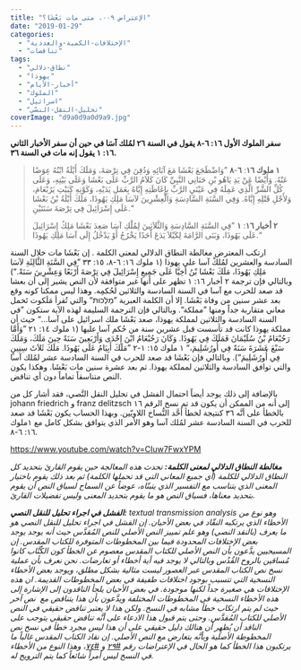 ```yaml
---
title: "الإعتراض ٠٠٩، متى مات بَعْشَا؟"
date: "2019-01-29"
categories: 
  - "الإختلافات-الكمية-والعددية"
  - "تناقضات"
tags: 
  - "نطاق-دلالي"
  - "يهوذا"
  - "أخبار-الأيام"
  - "الملوك"
  - "اسرائيل"
  - "تحليل-النقل-النصّي"
coverImage: "d9a0d9a0d9a9.jpg"
---
```


**سفر الملوك الأول ١٦: ٦-٨ يقول في السنة ٢٦ لمُلك آسَا في حين أن سفر الأخبار الثاني ١٦: ١ يقول إنه مات في السنة ٣٦.**

> **١ ملوك ١٦**: **٦**\-**٨** ”وَاضْطَجَعَ بَعْشَا مَعَ آبَائِهِ وَدُفِنَ فِي تِرْصَةَ، وَمَلَكَ أَيْلَةُ ابْنُهُ عِوَضًا عَنْهُ. وَأَيْضًا عَنْ يَدِ يَاهُو بْنِ حَنَانِي النَّبِيِّ كَانَ كَلاَمُ الرَّبِّ عَلَى بَعْشَا وَعَلَى بَيْتِهِ، وَعَلَى كُلِّ الشَّرِّ الَّذِي عَمِلَهُ فِي عَيْنَيِ الرَّبِّ بِإِغَاظَتِهِ إِيَّاهُ بِعَمَلِ يَدَيْهِ، وَكَوْنِهِ كَبَيْتِ يَرُبْعَامَ، وَلأَجْلِ قَتْلِهِ إِيَّاهُ. وَفِي السَّنَةِ السَّادِسَةِ وَالْعِشْرِينَ لآسَا مَلِكِ يَهُوذَا، مَلَكَ أَيْلَةُ بْنُ بَعْشَا عَلَى إِسْرَائِيلَ فِي تِرْصَةَ سَنَتَيْنِ.“
> 
> **٢ أخبار ١٦**: **١** ”فِي السَّنَةِ السَّادِسَةِ وَالثَّلاَثِينَ لِمُلْكِ آسَا صَعِدَ بَعْشَا مَلِكُ إِسْرَائِيلَ عَلَى يَهُوذَا، وَبَنَى الرَّامَةَ لِكَيْلاَ يَدَعَ أَحَدًا يَخْرُجُ أَوْ يَدْخُلُ إِلَى آسَا مَلِكِ يَهُوذَا.“

ارتكب المعترض مغالطة النطاق الدلالي لمعنى الكلمة . إن بَعْشَا مات خلال السنة السادسة والعشرين لمُلكْ آسا على يهوذا (١ ملوك ١٦: ٦-٨، ١٥: ٣٣ ”فِي السَّنَةِ الثَّالِثَةِ لآسَا مَلِكِ يَهُوذَا، مَلَكَ بَعْشَا بْنُ أَخِيَّا عَلَى جَمِيعِ إِسْرَائِيلَ فِي تِرْصَةَ أَرْبَعًا وَعِشْرِينَ سَنَةً.“) وبالتالي فإن ترجمة ٢ أخبار ١٦: ١ تظهر على أنها غير متوافقة لأن النص يشير إلى أن بعشا قد صعد للحرب مع آسا في السنة السادسة والثلاثين لحُكمِه. وهذا ليس ممكنا كونه وقع بعد عشر سنين من وفاة بَعْشَا. إلا أن الكلمة العبرية ”מַלְכוּת“ والتي تُقرأ مَلَكوت تَحمل معاني متقاربة جداً ومنها ”مملكة“. وبالتالي فإن الترجمة السليمة لهذه الآية ستكون ”في السنة السادسة والثلاثين لمملكة يهوذا، صعد بَعْشَا ملك اسرائيل على آسا…“ حيث أن مملكة يهوذا كانت قد تأسست قبل عشرين سنة من حُكم آسا عليها (١ ملوك ١٤: ٢١ ”وَأَمَّا رَحُبْعَامُ بْنُ سُلَيْمَانَ فَمَلَكَ فِي يَهُوذَا. وَكَانَ رَحُبْعَامُ ابْنَ إِحْدَى وَأَرْبَعِينَ سَنَةً حِينَ مَلَكَ، وَمَلَكَ سَبْعَ عَشَرَةَ سَنَةً فِي أُورُشَلِيمَ،“ ١ ملوك ١٥: ١-٢ ”مَلَكَ أَبِيَامُ عَلَى يَهُوذَا. مَلَكَ ثَلاَثَ سِنِينٍ فِي أُورُشَلِيمَ“). وبالتالي فإن بَعْشَا قد صعد للحرب قي السنة السادسة عشر لمُلك آسا والتي توافق السادسة والثلاثين لمملكة يهوذا. ثم بعد عشرة سنين مات بَعْشَا. وهكذا يكون النص متناسقاً تماماً دون أي تناقض.

بالإضافة إلى ذلك يوجد أيضاً احتمال الفشل في تحليل النقل النَّصي، فقد أشار كل من johann friedrich و franz delitzsch إلى أنه من الممكن أن يكون قد تم نسخ الرقم ١٦ بالخطأ على أنَّه ٣٦ كنتيجة لخطأ أحَّد النُّساخ اللاويّين. وبهذا الحساب يكون بَعْشَا قد صعد للحرب في السنة السادسة عشر لمُلك آسا وهو الأمر الذي يتوافق بشكل كامل مع ١ملوك ١٦: ٦-٨.

https://www.youtube.com/watch?v=CIuw7FwxYPM

_**مغالطة النطاق الدلالي لمعنى الكلمة:** تحدث هذه المعالجة حين يقوم القارئ بتحديد كل النطاق الدلالي للكلمة (أي جميع المعاني التي قد تحملها الكلمة) ثم بعد ذلك يقوم باختيار المعنى الذي يتناسب مع التفسير الذي يتبنّاه، عوضاً عن السماح لسياق النص أن يقوم بتحديد معناها، فسياق النص هو ما يقوم بتحديد المعنى وليس تفضيلات القارئ._

_**الفشل في اجراء تحليل للنقل النصي:** textual transmission analysis وهو نوع من الأخطاء الذي يرتكبه النقّاد في بعض الأحيان. إن الفشل في اجراء تحليل للنقل النصي هو ما يعرف (بالنقد النصي) وهو علم تمييز النص الأصلي للنص المُقدَّس حيث أنه يوجد يوجد بعض الإختلافات المحدودة فيما بين المخطوطات المتوفرة للكتاب المقدس. إن المسيحيين يدَّعون بأن النص الأصلي للكتاب المقدس معصوم عن الخطأ كون الكُتَّاب كانوا مُساقين بالروح القُدُس وبالتالي لا يوجد فيه أية أخطاء أو تعارضات. نحن نعرف بأن عملية نسخ نص الكتاب المقدس عبر العصور ليست مثالية بشكل مطلق، ويوجد بعض الأخطاء النسخية التي تتسبب بوجود اختلافات طفيفة في بعض المخطوطات القديمة. ان هذه الإختلافات هي صغيرة جداً لكنها موجودة. في بعض الأحيان يلجأ الناقدون إلى الإشارة إلى هذه الأخطاء النسخية في المخطوطات المختلفة ويدَّعون بأن هذا يتناقض مع  نص آخر حيث لم يتم ارتكاب خطأ مشابه في النسخ. ولكن هذا لا يعتبر تناقض حقيقي في النص الأصلي للكتاب المُقدَّس. وحتى يتم قبول هذا الادعاء على أنَّه تناقض حقيقي يتوجب على الناقد أن يُظهِر أن هنالك دليل حقيقي على أن هذا ليس مجرد خطأ في نسخ نص المخطوطة الأصلية وبأنَّه يتعارض مع النص الأصلي. إن نقاد الكتاب المقدس غالباً ما يرتكبون هذا الخطأ كما هو الحال في الإعتراضات رقم [#٢٩](https://reasonofhope.com/2019/03/20/objection029/) و [#٧٤](https://reasonofhope.com/2019/07/03/objection074/)، وهذا النوع من الأخطاء في النسخ ليس أمراً شائعاً كما يتم الترويج له._
